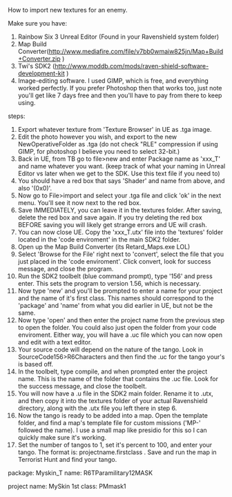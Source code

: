 How to import new textures for an enemy. 

Make sure you have: 
1. Rainbow Six 3 Unreal Editor (Found in your Ravenshield system folder)
2. Map Build Converter(http://www.mediafire.com/file/v7bb0wmaiw825jn/Map+Build+Converter.zip )
3. Twi's SDK2 (http://www.moddb.com/mods/raven-shield-software-development-kit )
4. Image-editing software. I used GIMP, which is free, and everything worked perfectly. If you prefer Photoshop then that works too, just note you'll get like 7 days free and then you'll have to pay from there to keep using. 

steps:
1. Export whatever texture from 'Texture Browser' in UE as .tga image.
2. Edit the photo however you wish, and export to the new NewOperativeFolder as .tga (do not check "RLE" compression if using GIMP, for photoshop I believe you need to select 32-bit.)
3. Back in UE, from TB go to file>new and enter Package name as 'xxx_T' and name whatever you want. (keep track of what your naming in Unreal Editor vs later when we get to the SDK. Use this text file if you need to)
4. You should have a red box that says 'Shader' and name from above, and also '(0x0)'. 
5. Now go to File>import and select your .tga file and click 'ok' in the next menu. You'll see it now next to the red box. 
6. Save IMMEDIATELY, you can leave it in the textures folder. After saving, delete the red box and save again. If you try deleting the red box BEFORE saving you will likely get strange errors and UE will crash. 
7. You can now close UE. Copy the 'xxx_T.utx' file into the 'textures' folder located in the 'code enviroment' in the main SDK2 folder.  
8. Open up the Map Build Converter (its Retard_Maps.exe LOL)
9. Select 'Browse for the File' right next to 'convert', select the file that you just placed in the 'code enviroment'. Click convert, look for success message, and close the program. 
10. Run the SDK2 toolbelt (blue command prompt), type '156' and press enter. This sets the program to version 1.56, which is necessary.
11. Now type 'new' and you'll be prompted to enter a name for your project and the name of it's first class. This names should correspond to the 'package' and 'name' from what you did earlier in UE, but not be the same.
12. Now type 'open' and then enter the project name from the previous step to open the folder. You could also just open the folder from your code enviroment. Either way, you will have a .uc file which you can now open and edit with a text editor.
13. Your source code will depend on the nature of the tango. Look in SourceCode156>R6Characters and then find the .uc for the tango your's is based off. 
14. In the toolbelt, type compile, and when prompted enter the project name. This is the name of the folder that contains the .uc file. Look for the success message, and close the toolbelt.
15. You will now have a .u file in the SDK2 main folder. Rename it to .utx, and then copy it into the textures folder of your actual Ravenshield directory, along with the .utx file you left there in step 6.
16. Now the tango is ready to be added into a map. Open the template folder, and find a map's template file for custom missions ('MP-' followed the name). I use a small map like presidio for this so I can quickly make sure it's working. 
17. Set the number of tangos to 1, set it's percent to 100, and enter your tango. The format is: projectname.firstclass . Save and run the map in Terrorist Hunt and find your tango.

package: Myskin_T
name: R6TParamilitary12MASK

project name: MySkin
1st class: PMmask1

